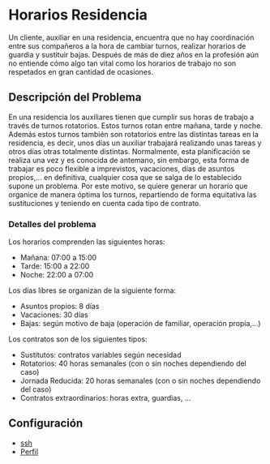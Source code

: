 # Horarios Residencia
Un cliente, auxiliar en una residencia, encuentra que no hay coordinación entre sus compañeros a la hora de cambiar turnos, realizar horarios de guardia y sustituir bajas. Después de más de diez años en la profesión aún no entiende cómo algo tan vital como los horarios de trabajo no son respetados en gran cantidad de ocasiones.

## Descripción del Problema
En una residencia los auxiliares tienen que cumplir sus horas de trabajo a través de turnos rotatorios. Estos turnos rotan entre mañana, tarde y noche. Además estos turnos también son rotatorios entre las distintas tareas en la residencia, es decir, unos días un auxiliar trabajará realizando unas tareas y otros días otras totalmente distintas.
Normalmente, esta planificación se realiza una vez y es conocida de antemano, sin embargo, esta forma de trabajar es poco flexible a imprevistos, vacaciones, días de asuntos propios,... en definitiva, cualquier cosa que se salga de lo establecido supone un problema. Por este motivo, se quiere generar un horario que organice de manera óptima los turnos, repartiendo de forma equitativa las sustituciones y teniendo en cuenta cada tipo de contrato.

### Detalles del problema

Los horarios comprenden las siguientes horas:
* Mañana: 07:00 a 15:00
* Tarde: 15:00 a 22:00
* Noche: 22:00 a 07:00

Los días libres se organizan de la siguiente forma:
* Asuntos propios: 8 días
* Vacaciones: 30 días
* Bajas: según motivo de baja (operación de familiar, operación propia,...)

Los contratos son de los siguientes tipos:
* Sustitutos: contratos variables según necesidad
* Rotatorios: 40 horas semanales (con o sin noches dependiendo del caso)
* Jornada Reducida: 20 horas semanales (con o sin noches dependiendo del caso)
* Contratos extraordinarios: horas extra, guardias, ...



## Configuración
* [ssh](./SSH-Keys.png)
* [Perfil](./Public%20Profile.png)
  
  
